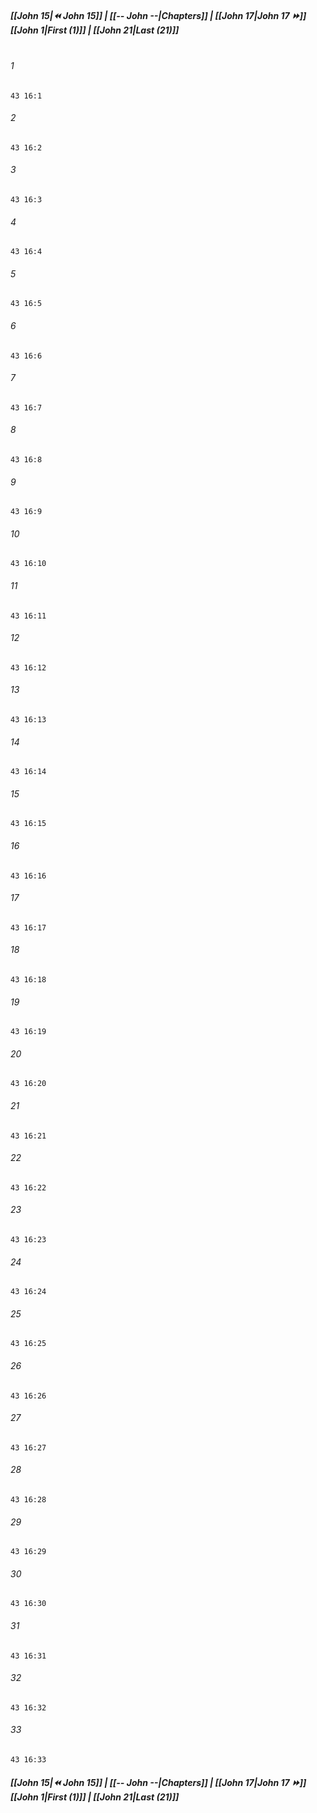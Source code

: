 
##### **[[John 15|⏪ John 15]] | [[-- John --|Chapters]] | [[John 17|John 17 ⏩]]**<br>**[[John 1|First (1)]] | [[John 21|Last (21)]]**<br><br>

###### 1
``` verse
43 16:1
```
###### 2
``` verse
43 16:2
```
###### 3
``` verse
43 16:3
```
###### 4
``` verse
43 16:4
```
###### 5
``` verse
43 16:5
```
###### 6
``` verse
43 16:6
```
###### 7
``` verse
43 16:7
```
###### 8
``` verse
43 16:8
```
###### 9
``` verse
43 16:9
```
###### 10
``` verse
43 16:10
```
###### 11
``` verse
43 16:11
```
###### 12
``` verse
43 16:12
```
###### 13
``` verse
43 16:13
```
###### 14
``` verse
43 16:14
```
###### 15
``` verse
43 16:15
```
###### 16
``` verse
43 16:16
```
###### 17
``` verse
43 16:17
```
###### 18
``` verse
43 16:18
```
###### 19
``` verse
43 16:19
```
###### 20
``` verse
43 16:20
```
###### 21
``` verse
43 16:21
```
###### 22
``` verse
43 16:22
```
###### 23
``` verse
43 16:23
```
###### 24
``` verse
43 16:24
```
###### 25
``` verse
43 16:25
```
###### 26
``` verse
43 16:26
```
###### 27
``` verse
43 16:27
```
###### 28
``` verse
43 16:28
```
###### 29
``` verse
43 16:29
```
###### 30
``` verse
43 16:30
```
###### 31
``` verse
43 16:31
```
###### 32
``` verse
43 16:32
```
###### 33
``` verse
43 16:33
```

##### **[[John 15|⏪ John 15]] | [[-- John --|Chapters]] | [[John 17|John 17 ⏩]]**<br>**[[John 1|First (1)]] | [[John 21|Last (21)]]**
